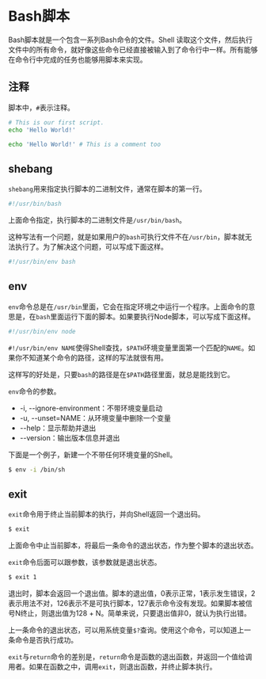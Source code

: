 # Bash脚本

Bash脚本就是一个包含一系列Bash命令的文件。Shell 读取这个文件，然后执行文件中的所有命令，就好像这些命令已经直接被输入到了命令行中一样。所有能够在命令行中完成的任务也能够用脚本来实现。

## 注释

脚本中，`#`表示注释。

```bash
# This is our first script.
echo 'Hello World!'

echo 'Hello World!' # This is a comment too
```

## shebang

`shebang`用来指定执行脚本的二进制文件，通常在脚本的第一行。

```bash
#!/usr/bin/bash
```

上面命令指定，执行脚本的二进制文件是`/usr/bin/bash`。

这种写法有一个问题，就是如果用户的`bash`可执行文件不在`/usr/bin`，脚本就无法执行了。为了解决这个问题，可以写成下面这样。

```bash
#!/usr/bin/env bash
```

## env

`env`命令总是在`/usr/bin`里面，它会在指定环境之中运行一个程序。上面命令的意思是，在`bash`里面运行下面的脚本。如果要执行Node脚本，可以写成下面这样。

```bash
#!/usr/bin/env node
```

`#!/usr/bin/env NAME`使得Shell查找，`$PATH`环境变量里面第一个匹配的`NAME`。如果你不知道某个命令的路径，这样的写法就很有用。

这样写的好处是，只要`bash`的路径是在`$PATH`路径里面，就总是能找到它。

`env`命令的参数。

- -i, --ignore-environment：不带环境变量启动
- -u, --unset=NAME：从环境变量中删除一个变量
- --help：显示帮助并退出
- --version：输出版本信息并退出

下面是一个例子，新建一个不带任何环境变量的Shell。

```bash
$ env -i /bin/sh
```

## exit

`exit`命令用于终止当前脚本的执行，并向Shell返回一个退出码。

```bash
$ exit
```

上面命令中止当前脚本，将最后一条命令的退出状态，作为整个脚本的退出状态。

`exit`命令后面可以跟参数，该参数就是退出状态。

```bash
$ exit 1
```

退出时，脚本会返回一个退出值。脚本的退出值，0表示正常，1表示发生错误，2表示用法不对，126表示不是可执行脚本，127表示命令没有发现。如果脚本被信号N终止，则退出值为128 + N。简单来说，只要退出值非0，就认为执行出错。

上一条命令的退出状态，可以用系统变量`$?`查询。使用这个命令，可以知道上一条命令是否执行成功。

`exit`与`return`命令的差别是，`return`命令是函数的退出函数，并返回一个值给调用者。如果在函数之中，调用`exit`，则退出函数，并终止脚本执行。

